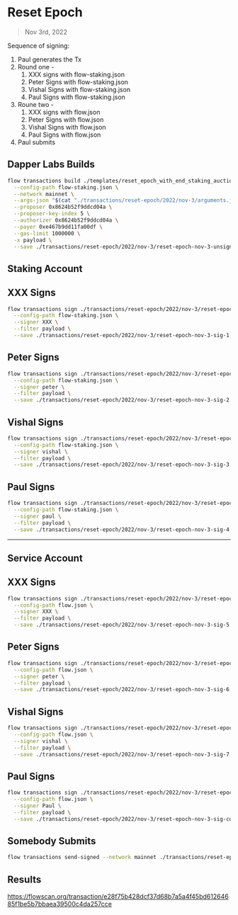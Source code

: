 # Reset Epoch

> Nov 3rd, 2022

Sequence of signing: 
1. Paul generates the Tx
2. Round one - 
   1. XXX signs with flow-staking.json
   2. Peter Signs with flow-staking.json
   3. Vishal Signs with flow-staking.json
   4. Paul Signs with flow-staking.json
3. Roune two -
   1. XXX signs with flow.json
   2. Peter Signs with flow.json
   3. Vishal Signs with flow.json
   4. Paul Signs with flow.json
4. Paul submits

## Dapper Labs Builds

```sh
flow transactions build ./templates/reset_epoch_with_end_staking_auction.cdc \
  --config-path flow-staking.json \
  --network mainnet \
  --args-json "$(cat "./transactions/reset-epoch/2022/nov-3/arguments.json")" \
  --proposer 0x8624b52f9ddcd04a \
  --proposer-key-index 5 \
  --authorizer 0x8624b52f9ddcd04a \
  --payer 0xe467b9dd11fa00df \
  --gas-limit 1000000 \
  -x payload \
  --save ./transactions/reset-epoch/2022/nov-3/reset-epoch-nov-3-unsigned.rlp
```

## Staking Account

## XXX Signs

```sh
flow transactions sign ./transactions/reset-epoch/2022/nov-3/reset-epoch-nov-3-unsigned.rlp \
  --config-path flow-staking.json \
  --signer XXX \
  --filter payload \
  --save ./transactions/reset-epoch/2022/nov-3/reset-epoch-nov-3-sig-1.rlp
```

## Peter Signs

```sh
flow transactions sign ./transactions/reset-epoch/2022/nov-3/reset-epoch-nov-3-sig-1.rlp \
  --config-path flow-staking.json \
  --signer peter \
  --filter payload \
  --save ./transactions/reset-epoch/2022/nov-3/reset-epoch-nov-3-sig-2.rlp
```

## Vishal Signs

```sh
flow transactions sign ./transactions/reset-epoch/2022/nov-3/reset-epoch-nov-3-sig-2.rlp \
  --config-path flow-staking.json \
  --signer vishal \
  --filter payload \
  --save ./transactions/reset-epoch/2022/nov-3/reset-epoch-nov-3-sig-3.rlp
```

## Paul Signs

```sh
flow transactions sign ./transactions/reset-epoch/2022/nov-3/reset-epoch-nov-3-sig-3.rlp \
  --config-path flow-staking.json \
  --signer paul \
  --filter payload \
  --save ./transactions/reset-epoch/2022/nov-3/reset-epoch-nov-3-sig-4.rlp
```

---

## Service Account
## XXX Signs

```sh
flow transactions sign ./transactions/reset-epoch/2022/nov-3/reset-epoch-nov-3-sig-4.rlp \
  --config-path flow.json \
  --signer XXX \
  --filter payload \
  --save ./transactions/reset-epoch/2022/nov-3/reset-epoch-nov-3-sig-5.rlp
```

## Peter Signs

```sh
flow transactions sign ./transactions/reset-epoch/2022/nov-3/reset-epoch-nov-3-sig-5.rlp \
  --config-path flow.json \
  --signer peter \
  --filter payload \
  --save ./transactions/reset-epoch/2022/nov-3/reset-epoch-nov-3-sig-6.rlp
```

## Vishal Signs

```sh
flow transactions sign ./transactions/reset-epoch/2022/nov-3/reset-epoch-nov-3-sig-6.rlp \
  --config-path flow.json \
  --signer vishal \
  --filter payload \
  --save ./transactions/reset-epoch/2022/nov-3/reset-epoch-nov-3-sig-7.rlp
```

## Paul Signs

```sh
flow transactions sign ./transactions/reset-epoch/2022/nov-3/reset-epoch-nov-3-sig-7.rlp \
  --config-path flow.json \
  --signer Paul \
  --filter payload \
  --save ./transactions/reset-epoch/2022/nov-3/reset-epoch-nov-3-sig-complete.rlp
```

## Somebody Submits

```sh
flow transactions send-signed --network mainnet ./transactions/reset-epoch/2022/nov-3/reset-epoch-nov-3-sig-complete.rlp
```

## Results

https://flowscan.org/transaction/e28f75b428dcf37d68b7a5a4f45bd61264685f1be5b7bbaea39500c4da257cce
